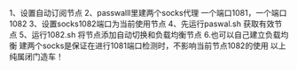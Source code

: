 1、设置自动订阅节点
2、passwalll里建两个socks代理 一个端口1081，一个端口1082
3、设置socks1082端口为当前使用节点
4、先运行paswal.sh  获取有效节点
5、运行1082.sh 将节点添加自动切换和负载均衡节点
6.也可以自己建立负载均衡
建两个socks是保证在进行1081端口检测时，不影响当前节点1082的使用
以上纯属闭门造车！
